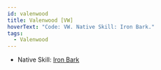 ```yaml
---
id: valenwood
title: Valenwood [VW]
hoverText: "Code: VW. Native Skill: Iron Bark."
tags:
  - Valenwood
---
```


- Native Skill: [Iron Bark](/docs/enemy-skills/native-skills/iron-bark)
